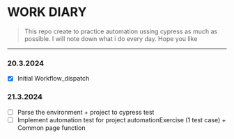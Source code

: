 #  WORK DIARY

> This repo create to practice automation ussing cypress as much as possible. I will note down what i do every day. Hope you like

---
### 20.3.2024

- [x] Initial Workflow_dispatch

### 21.3.2024

- [ ] Parse the environment + project to cypress test
- [ ] Implement automation test for project automationExercise (1 test case) + Common page function